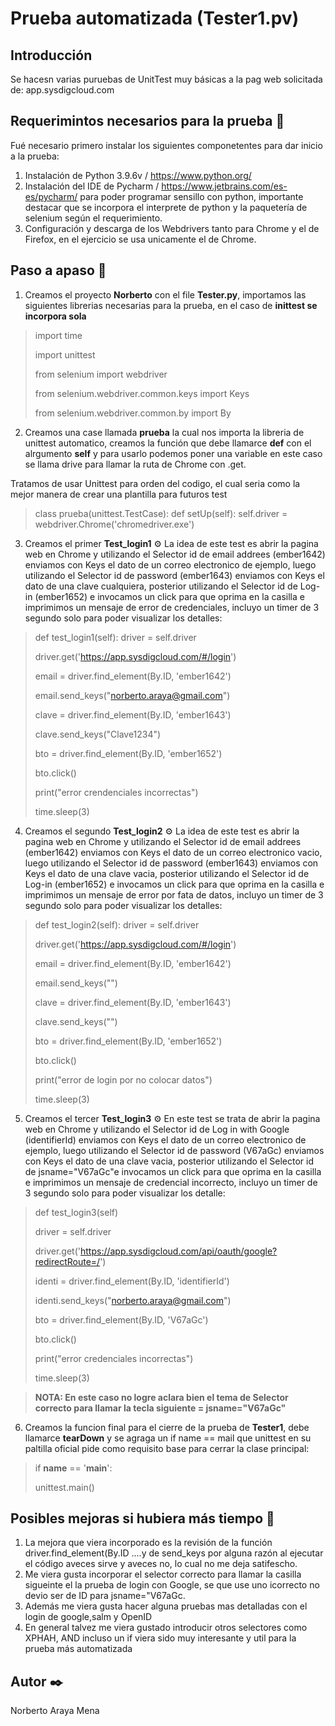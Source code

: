 # Prueba automatizada (Tester1.pv)

## Introducción
Se hacesn varias puruebas de UnitTest muy básicas a la pag web solicitada de: app.sysdigcloud.com

## Requerimintos necesarios para la prueba 🔧
Fué necesario primero instalar los siguientes componetentes para dar inicio a la prueba:
1. Instalación de Python 3.9.6v / https://www.python.org/
2. Instalación del IDE de Pycharm / https://www.jetbrains.com/es-es/pycharm/ para poder programar sensillo con python, importante destacar que se incorpora el interprete de python y la paquetería de selenium según el requerimiento.
3. Configuración y descarga de los Webdrivers tanto para Chrome y el de Firefox, en el ejercicio se usa unicamente el de Chrome.

## Paso a apaso 🚀
1. Creamos el proyecto **Norberto** con el file **Tester.py**, importamos las siguientes librerias necesarias para la prueba, en el caso de **inittest se incorpora sola**

> import time
>
> import unittest
>
> from selenium import webdriver
>
> from selenium.webdriver.common.keys import Keys
>
> from selenium.webdriver.common.by import By

2. Creamos una case llamada **prueba** la cual nos importa la libreria de unittest automatico, creamos la función que debe llamarce **def** con el alrgumento **self** y para usarlo podemos poner una variable en este caso se llama drive para llamar la ruta de Chrome con .get.

Tratamos de usar Unittest para orden del codigo, el cual seria como la mejor manera de crear una plantilla para futuros test

>class prueba(unittest.TestCase):
>   def setUp(self):
>       self.driver = webdriver.Chrome('chromedriver.exe')

3. Creamos el primer **Test_login1** ⚙️
   La idea de este test es abrir la pagina web en Chrome y utilizando el Selector id de email addrees (ember1642) enviamos con Keys el dato de un correo electronico de    ejemplo, luego utilizando el Selector id de password (ember1643) enviamos con Keys el dato de una clave cualquiera, posterior utilizando el Selector id de Log-in      (ember1652) e invocamos un click para que oprima en la casilla e imprimimos un mensaje de error de credenciales, incluyo un timer de 3 segundo solo para poder          visualizar los detalles:
   
> def test_login1(self):
>    driver = self.driver
>    
>    driver.get('https://app.sysdigcloud.com/#/login')
>    
>    email = driver.find_element(By.ID, 'ember1642')
>    
>    email.send_keys("norberto.araya@gmail.com")
>    
>    clave = driver.find_element(By.ID, 'ember1643')
>    
>    clave.send_keys("Clave1234")
>    
>    bto = driver.find_element(By.ID, 'ember1652')
>    
>    bto.click()
>    
>    print("error crendenciales incorrectas")
>    
>    time.sleep(3)

4. Creamos el segundo **Test_login2** ⚙️
   La idea de este test es abrir la pagina web en Chrome y utilizando el Selector id de email addrees (ember1642) enviamos con Keys el dato de un correo electronico      vacio, luego utilizando el Selector id de password (ember1643) enviamos con Keys el dato de una clave vacia, posterior utilizando el Selector id de Log-in              (ember1652) e invocamos un click para que oprima en la casilla e imprimimos un mensaje de error por fata de datos, incluyo un timer de 3 segundo solo para poder        visualizar los detalles:
   
> def test_login2(self):
>    driver = self.driver
>    
>    driver.get('https://app.sysdigcloud.com/#/login')
>    
>    email = driver.find_element(By.ID, 'ember1642')
>    
>    email.send_keys("")
>    
>    clave = driver.find_element(By.ID, 'ember1643')
>    
>    clave.send_keys("")
>    
>    bto = driver.find_element(By.ID, 'ember1652')
>    
>    bto.click()
>    
>    print("error de login por no colocar datos")
>    
>    time.sleep(3)

5. Creamos el tercer **Test_login3** ⚙️
   En este test se trata de abrir la pagina web en Chrome y utilizando el Selector id de Log in with Google (identifierId) enviamos con Keys el dato de un correo          electronico de ejemplo, luego utilizando el Selector id de password (V67aGc) enviamos con Keys el dato de una clave vacia, posterior utilizando el Selector id de      jsname="V67aGc"e invocamos un click para que oprima en la casilla e imprimimos un mensaje de credencial incorrecto, incluyo un timer de 3 segundo solo para poder      visualizar los detalle:
   
> def test_login3(self)
> 
> driver = self.driver
> 
> driver.get('https://app.sysdigcloud.com/api/oauth/google?redirectRoute=/')
> 
> identi = driver.find_element(By.ID, 'identifierId')
> 
> identi.send_keys("norberto.araya@gmail.com")
> 
> bto = driver.find_element(By.ID, 'V67aGc')
> 
> bto.click()
> 
> print("error credenciales incorrectas")
> 
>time.sleep(3)

> **NOTA: En este caso no logre aclara bien el tema de Selector correcto para llamar la tecla siguiente = jsname="V67aGc"**

6. Creamos la funcion final para el cierre de la prueba de **Tester1**, debe llamarce **tearDown** y se agraga un if name == mail que unittest en su paltilla oficial      pide como requisito base para cerrar la clase principal:

>if __name__ == '__main__':
>
>   unittest.main()

## Posibles mejoras si hubiera más tiempo 🔩
1. La mejora que viera incorporado es la revisión de la función driver.find_element(By.ID ....y de send_keys por alguna razón al ejecutar el código aveces sirve y        aveces no, lo cual no me deja satifescho.
2. Me viera gusta incorporar el selector correcto para llamar la casilla sigueinte el la prueba de login con Google, se que use uno icorrecto no devio ser de ID para      jsname="V67aGc.
4. Además me viera gusta hacer alguna pruebas mas detalladas con el login de google,salm y OpenID
5. En general talvez me viera gustado introducir otros selectores como XPHAH, AND incluso un if viera sido muy interesante y util para la prueba más automatizada

## Autor ✒️
Norberto Araya Mena

